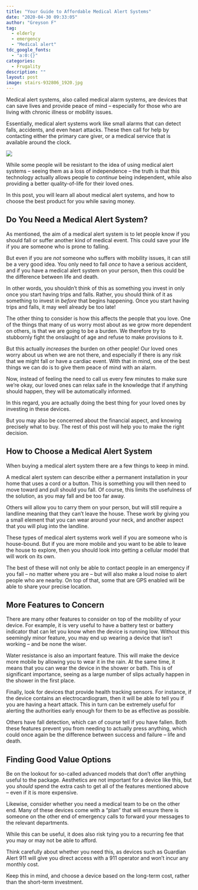 ```yaml
---
title: "Your Guide to Affordable Medical Alert Systems"
date: "2020-04-30 09:33:05"
author: "Greyson F"
tag:
  - elderly
  - emergency
  - "Medical alert"
tdc_google_fonts:
  - "a:0:{}"
categories:
  - Frugality
description: ""
layout: post
image: stairs-932806_1920.jpg
---
```


Medical alert systems, also called medical alarm systems, are devices that can save lives and provide peace of mind – especially for those who are living with chronic illness or mobility issues.

Essentially, medical alert systems work like small alarms that can detect falls, accidents, and even heart attacks. These then call for help by contacting either the primary care giver, or a medical service that is available around the clock.

![](/posts/stairs-932806_1920.jpg)

While some people will be resistant to the idea of using medical alert systems – seeing them as a loss of independence – the truth is that this technology actually allows people to _continue_ being independent, while also providing a better quality-of-life for their loved ones.

In this post, you will learn all about medical alert systems, and how to choose the best product for you while saving money.

## Do You Need a Medical Alert System?

As mentioned, the aim of a medical alert system is to let people know if you should fall or suffer another kind of medical event. This could save your life if you are someone who is prone to falling.

But even if you are _not_ someone who suffers with mobility issues, it can still be a very good idea. You only need to fall _once_ to have a serious accident, and if you have a medical alert system on your person, then this could be the difference between life and death.

In other words, you shouldn’t think of this as something you invest in only once you start having trips and falls. Rather, you should think of it as something to invest in _before_ that begins happening. Once you start having trips and falls, it may well already be too late!

The other thing to consider is how this affects the people that you love. One of the things that many of us worry most about as we grow more dependent on others, is that we are going to be a burden. We therefore try to stubbornly fight the onslaught of age and refuse to make provisions to it.

But this actually _increases_ the burden on other people! Our loved ones worry about us when we are not there, and especially if there is any risk that we might fall or have a cardiac event. With that in mind, one of the best things we can do is to give them peace of mind with an alarm.

Now, instead of feeling the need to call us every few minutes to make sure we’re okay, our loved ones can relax safe in the knowledge that if anything should happen, they will be automatically informed.

In this regard, you are actually doing the best thing for your loved ones by investing in these devices.

But you may also be concerned about the financial aspect, and knowing precisely what to buy. The rest of this post will help you to make the right decision.

## How to Choose a Medical Alert System

When buying a medical alert system there are a few things to keep in mind.

A medical alert system can describe either a permanent installation in your home that uses a cord or a button. This is something you will then need to move toward and pull should you fall. Of course, this limits the usefulness of the solution, as you may fall and be too far away.

Others will allow you to carry them on your person, but will still require a landline meaning that they can’t leave the house. These work by giving you a small element that you can wear around your neck, and another aspect that you will plug into the landline.

These types of medical alert systems work well if you are someone who is house-bound. But if you are more mobile and you want to be able to leave the house to explore, then you should look into getting a cellular model that will work on its own.

The best of these will not only be able to contact people in an emergency if you fall – no matter where you are – but will also make a loud noise to alert people who are nearby. On top of that, some that are GPS enabled will be able to share your precise location.

## More Features to Concern

There are many other features to consider on top of the mobility of your device. For example, it is very useful to have a battery test or battery indicator that can let you know when the device is running low. Without this seemingly minor feature, you may end up wearing a device that isn’t working – and be none the wiser.

Water resistance is also an important feature. This will make the device more mobile by allowing you to wear it in the rain. At the same time, it means that you can wear the device in the shower or bath. This is of significant importance, seeing as a large number of slips actually happen in the shower in the first place.

Finally, look for devices that provide health tracking sensors. For instance, if the device contains an electrocardiogram, then it will be able to tell you if you are having a heart attack. This in turn can be extremely useful for alerting the authorities early enough for them to be as effective as possible.

Others have fall detection, which can of course tell if you have fallen. Both these features prevent you from needing to actually press anything, which could once again be the difference between success and failure – life and death.

## Finding Good Value Options

Be on the lookout for so-called advanced models that don’t offer anything useful to the package. Aesthetics are not important for a device like this, but you _should_ spend the extra cash to get all of the features mentioned above – even if it is more expensive.

Likewise, consider whether you need a medical team to be on the other end. Many of these devices come with a “plan” that will ensure there is someone on the other end of emergency calls to forward your messages to the relevant departments.

While this can be useful, it does also risk tying you to a recurring fee that you may or may not be able to afford.

Think carefully about whether you need this, as devices such as Guardian Alert 911 will give you direct access with a 911 operator and won’t incur any monthly cost.

Keep this in mind, and choose a device based on the long-term cost, rather than the short-term investment.
